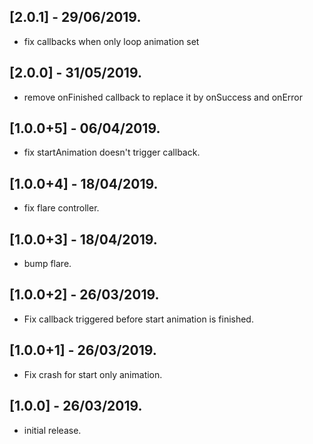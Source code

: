 ## [2.0.1] - 29/06/2019.

* fix callbacks when only loop animation set

## [2.0.0] - 31/05/2019.

* remove onFinished callback to replace it by onSuccess and onError 

## [1.0.0+5] - 06/04/2019.

* fix startAnimation doesn't trigger callback.

## [1.0.0+4] - 18/04/2019.

* fix flare controller.

## [1.0.0+3] - 18/04/2019.

* bump flare.

## [1.0.0+2] - 26/03/2019.

* Fix callback triggered before start animation is finished.

## [1.0.0+1] - 26/03/2019.

* Fix crash for start only animation.

## [1.0.0] - 26/03/2019.

* initial release.

